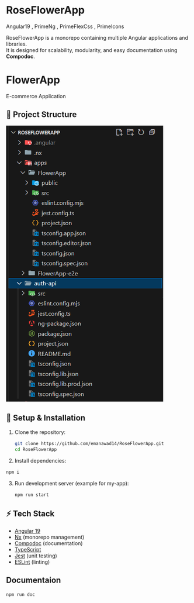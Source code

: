 # RoseFlowerApp

Angular19 , PrimeNg , PrimeFlexCss , PrimeIcons

RoseFlowerApp is a monorepo containing multiple Angular applications and libraries.  
It is designed for scalability, modularity, and easy documentation using **Compodoc**.

# FlowerApp

E-commerce Application

## 📂 Project Structure

![alt text](image.png)

## 🔧 Setup & Installation

1. Clone the repository:
   ```bash
   git clone https://github.com/emanawad14/RoseFlowerApp.git
   cd RoseFlowerApp
   ```
2. Install dependencies:

```bash
npm i
```

3. Run development server (example for my-app):
   ```bash
   npm run start
   ```

## ⚡ Tech Stack

- [Angular 19](https://angular.dev)
- [Nx](https://nx.dev) (monorepo management)
- [Compodoc](https://compodoc.app) (documentation)
- [TypeScript](https://www.typescriptlang.org/)
- [Jest](https://jestjs.io/) (unit testing)
- [ESLint](https://eslint.org/) (linting)

## Documentaion

```bash
npm run doc
```

```

```
